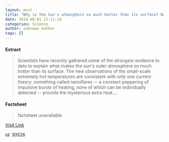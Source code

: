 ```yaml
---
layout: post
title: "Why is the Sun's atmosphere so much hotter than its surface? Nanoflares"
date: 2014-08-01 21:11:24
categories: Science
author: unknown author
tags: []
---
```



#### Extract
>Scientists have recently gathered some of the strongest evidence to date to explain what makes the sun's outer atmosphere so much hotter than its surface. The new observations of the small-scale extremely hot temperatures are consistent with only one current theory: something called nanoflares -- a constant peppering of impulsive bursts of heating, none of which can be individually detected -- provide the mysterious extra heat....

#### Factsheet
>factsheet unavailable

[Visit Link](http://feeds.sciencedaily.com/~r/sciencedaily/~3/YpDav1_XoJg/140801171124.htm)

id:   30528


